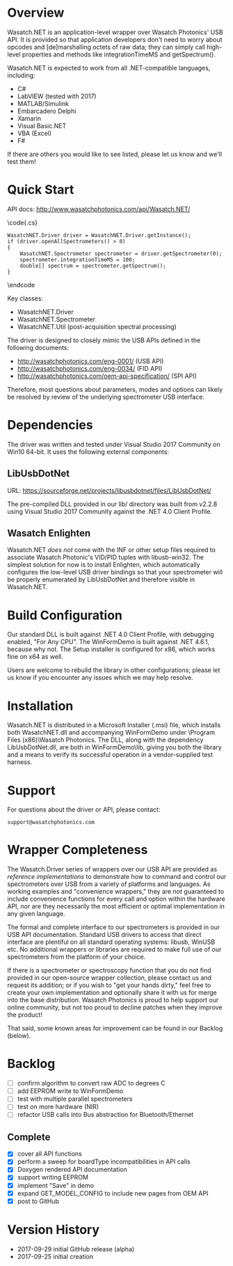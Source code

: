 # Overview

Wasatch.NET is an application-level wrapper over Wasatch Photonics' USB 
API. It is provided so that application developers don't need to worry about
opcodes and [de]marshalling octets of raw data; they can simply call high-level
properties and methods like integrationTimeMS and getSpectrum().

Wasatch.NET is expected to work from all .NET-compatible languages, including:

- C#
- LabVIEW (tested with 2017)
- MATLAB/Simulink
- Embarcadero Delphi
- Xamarin
- Visual Basic.NET
- VBA (Excel)
- F#

If there are others you would like to see listed, please let us know and we'll 
test them!

# Quick Start

API docs: http://www.wasatchphotonics.com/api/Wasatch.NET/

\code{.cs}

    WasatchNET.Driver driver = WasatchNET.Driver.getInstance();
    if (driver.openAllSpectrometers() > 0)
    {
        WasatchNET.Spectrometer spectrometer = driver.getSpectrometer(0);
        spectrometer.integrationTimeMS = 100;
        double[] spectrum = spectrometer.getSpectrum();
    }

\endcode

Key classes:

- WasatchNET.Driver 
- WasatchNET.Spectrometer
- WasatchNET.Util (post-acquisition spectral processing)

The driver is designed to closely mimic the USB APIs defined in the following 
documents:

- http://wasatchphotonics.com/eng-0001/ (USB API)
- http://wasatchphotonics.com/eng-0034/ (FID API)
- http://wasatchphotonics.com/oem-api-specification/ (SPI API)

Therefore, most questions about parameters, modes and options can likely be
resolved by review of the underlying spectrometer USB interface.

# Dependencies

The driver was written and tested under Visual Studio 2017 Community on Win10 
64-bit. It uses the following external components:

## LibUsbDotNet

URL: https://sourceforge.net/projects/libusbdotnet/files/LibUsbDotNet/

The pre-compiled DLL provided in our lib/ directory was built from v2.2.8 using
Visual Studio 2017 Community against the .NET 4.0 Client Profile.

## Wasatch Enlighten

Wasatch.NET *does not* come with the INF or other setup files required to 
associate Wasatch Photonic's VID/PID tuples with libusb-win32.  The simplest
solution for now is to install Enlighten, which automatically configures the 
low-level USB driver bindings so that your spectrometer will be properly
enumerated by LibUsbDotNet and therefore visible in Wasatch.NET.

# Build Configuration

Our standard DLL is built against .NET 4.0 Client Profile, with debugging 
enabled, "For Any CPU".  The WinFormDemo is built against .NET 4.6.1, because 
why not.  The Setup installer is configured for x86, which works fine on x64 as 
well.

Users are welcome to rebuild the library in other configurations; please let us 
know if you encounter any issues which we may help resolve.

# Installation

Wasatch.NET is distributed in a Microsoft Installer (.msi) file, which installs
both WasatchNET.dll and accompanying WinFormDemo under 
\\Program Files (x86)\\Wasatch Photonics.  The DLL, along with the dependency
LibUsbDotNet.dll, are both in WinFormDemo\\lib, giving you both the library and
a means to verify its successful operation in a vendor-supplied test harness.

# Support

For questions about the driver or API, please contact:

    support@wasatchphotonics.com

# Wrapper Completeness

The Wasatch.Driver series of wrappers over our USB API are provided as
*reference implementations* to demonstrate how to command and control our 
spectrometers over USB from a variety of platforms and languages. As working
examples and "convenience wrappers," they are *not* guaranteed to include
convenience functions for every call and option within the hardware API,
*nor* are they necessarily the most efficient or optimal implementation in any
given language.

The formal and complete interface to our spectrometers is provided in our USB
API documentation. Standard USB drivers to access that direct interface 
are plentiful on all standard operating systems: libusb, WinUSB etc. No 
additional wrappers or libraries are required to make full use of our 
spectrometers from the platform of your choice.

If there is a spectrometer or spectroscopy function that you do not find
provided in our open-source wrapper collection, please contact us and request
its addition; or if you wish to "get your hands dirty," feel free to create
your own implementation and optionally share it with us for merge into the
base distribution. Wasatch Photonics is proud to help support our online 
community, but not too proud to decline patches when they improve the product!

That said, some known areas for improvement can be found in our Backlog 
(below).

# Backlog

- [ ] confirm algorithm to convert raw ADC to degrees C
- [ ] add EEPROM write to WinFormDemo
- [ ] test with multiple parallel spectrometers
- [ ] test on more hardware (NIR)
- [ ] refactor USB calls into Bus abstraction for Bluetooth/Ethernet

## Complete

- [x] cover all API functions
- [x] perform a sweep for boardType incompatibilities in API calls
- [x] Doxygen rendered API documentation
- [x] support writing EEPROM
- [x] implement "Save" in demo
- [x] expand GET\_MODEL\_CONFIG to include new pages from OEM API
- [x] post to GitHub

# Version History

- 2017-09-29 initial GitHub release (alpha)
- 2017-09-25 initial creation
